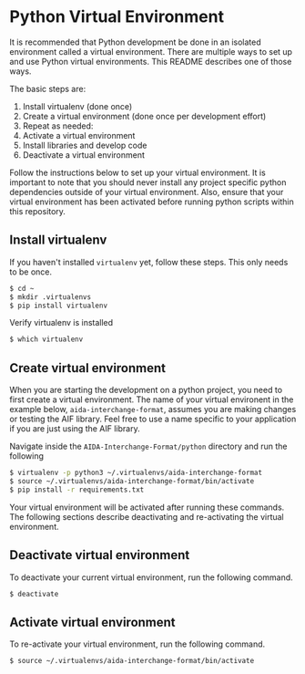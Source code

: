 # Python Virtual Environment

It is recommended that Python development be done in an isolated environment called a virtual environment.  There are multiple ways to set up and use Python virtual environments.  This README describes one of those ways.

The basic steps are:
1. Install virtualenv (done once)
2. Create a virtual environment (done once per development effort)
3. Repeat as needed:
  1. Activate a virtual environment
  2. Install libraries and develop code
  3. Deactivate a virtual environment

Follow the instructions below to set up your virtual environment. It is important to note that you should never install any project specific python dependencies outside of your virtual environment. Also, ensure that your virtual environment has been activated before running python scripts within this repository.

## Install virtualenv

If you haven't installed `virtualenv` yet, follow these steps. This only needs to be once.

```bash
$ cd ~
$ mkdir .virtualenvs
$ pip install virtualenv
```
Verify virtualenv is installed
```bash
$ which virtualenv
```

## Create virtual environment

When you are starting the development on a python project, you need to first create a virtual environment.  The name of your virtual environent in the example below, `aida-interchange-format`, assumes you are making changes or testing the AIF library.  Feel free to use a name specific to your application if you are just using the AIF library.

Navigate inside the `AIDA-Interchange-Format/python` directory and run the following

```bash
$ virtualenv -p python3 ~/.virtualenvs/aida-interchange-format
$ source ~/.virtualenvs/aida-interchange-format/bin/activate
$ pip install -r requirements.txt
```

Your virtual environment will be activated after running these commands.  The following sections describe deactivating and re-activating the virtual environment.

## Deactivate virtual environment

To deactivate your current virtual environment, run the following command.

```bash
$ deactivate
```

## Activate virtual environment

To re-activate your virtual environment, run the following command.

```bash
$ source ~/.virtualenvs/aida-interchange-format/bin/activate
```
